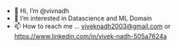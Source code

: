 - 👋 Hi, I’m @vivnadh
- 👀 I’m interested in Datascience and ML Domain
- 📫 How to reach me ... viveknadh2003@gmail.com or https://www.linkedin.com/in/vivek-nadh-505a7624a

